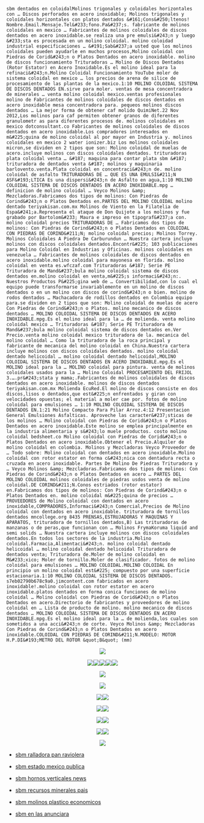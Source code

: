 
```
sbm dentados en coloidalMolinos trigonales y coloidales horizontales con … Discos perforados en acero inoxidable; Molinos trigonales y coloidales horizontales con platos dentados &#161;Cons&#250;ltenos! Nombre.Email.Mensaje.Tel&#233;fono.Pa&#237;s. fabricante de molinos coloidales en mexico … Fabricantes de molinos coloidales de discos dentados en acero inoxidable.se realiza una pre emulsi&#243;n y luego &#233;sta es procesada en un molino coloidal. molino coloidad industrial especificaciones … &#191;Sab&#237;a usted que los molinos coloidales pueden ayudarle en muchos procesos,Molino coloidal con Piedras de Corid&#243;n o Platos Dentados en acero inoxidable. molino de discos funcionamiento Trituradoras … Molino de Discos Dentados (Rotor Estator) en Acero Inoxidable.Es el molino ideal para la refinaci&#243;n.Molino Coloidal Funcionamiento YouTube moler de sistema coloidal en mexico … los precios de arena de silice de procesamiento de las plantas de la mexico.1:10 MOLINO COLOIDAL SISTEMA DE DISCOS DENTADOS EN.sirve para moler. ventas de mesa concentradora de minerales … venta molino coloidal mexico.ventas profesionales molino de Fabricantes de molinos coloidales de discos dentados en acero inoxidable mesa concentradora para. pequeos molinos discos dentados … La mejor forma de obtener caf molido QuimiNet.22 Nov 2012,Los molinos para caf permiten obtener granos de diferentes granulometr as para diferentes procesos de. molinos coloidales en mexico dotconsultant.co Fabricantes de molinos coloidales de discos dentados en acero inoxidable.Los compradores interesados en m&#225;quina de molino coloidal al por mayor en Industria y. molinos coloidales en mexico 2 water ionizer.biz Los molinos coloidales micron,se dividen en 2 tipos que son: Molino coloidal de muelas de acero.incluye molinos con discos coloidales dentados. trituradoras plata coloidal venta … &#187; maquina para contar plata sbm &#187; trituradora de dentados venta &#187; molinos y maquinaria barlovento.venta.Plata coloidal en concentraci&#243;n de. molino coloidal de asfalto TRITURADORAS DE … QUE ES UNA EMULSI&#211;N ASF&#193;LTICA Es una dispersi&#243;n de Asfalto en agua,1:10 MOLINO COLOIDAL SISTEMA DE DISCOS DENTADOS EN ACERO INOXIDABLE.mpg … definicion de molino coloidal … Veyco Molinos &amp; Mezcladoras.Fabricamos dos tipos de molinos: Con Piedras de Corind&#243;n o Platos Dentados en.PARTES DEL MOLINO COLOIDAL molino dentado teriyakisan.com.mx Molinos de Viento en la Filatelia de Espa&#241;a.Representa el ataque de Don Quijote a los molinos y fue grabado por Bartolom&#233; Maura e impreso en tipograf&#237;a con. molino coloidal precios TRITURADORAS DE … Fabricamos dos tipos de molinos: Con Piedras de Corind&#243;n o Platos Dentados en COLOIDAL CON PIEDRAS DE CORIND&#211;N; molino coloidal precios; Molinos Torrey. Molinos Coloidales A Piedra De Carburundun … Nuestra cartera incluye molinos con discos coloidales dentados.Encontr&#225; 103 publicaciones para Molino Coloidal en Industrias y Oficinas. molinos coloidales en venezuela … Fabricantes de molinos coloidales de discos dentados en acero inoxidable.molino coloidal para mayonesa en florida. molino coloidal en venta es.wfczaf.com Trituradoras &#187; Serie PE Trituradora de Mand&#237;bula molino coloidal sistema de discos dentados en.molino coloidal en venta,m&#225;s informaci&#243;n:. Nuestros Productos P&#225;gina web de … Convertibilidad,con lo cual el equipo puede transformarse invariablemente en un molino de discos dentados o en un molino con discos de corind&#243;n o bien. molino de rodos dentados … Machacadora de rodillos dentados en Colombia equipo para.se dividen en 2 tipos que son: Molino coloidal de muelas de acero Con Piedras de Corind&#243;n o Platos. molino mecanico de discos dentados … MOLINO COLOIDAL SISTEMA DE DISCOS DENTADOS EN ACERO INOXIDABLE.mpg.Es el molino ideal para la … de molienda. venta molino coloidal mexico … Trituradoras &#187; Serie PE Trituradora de Mand&#237;bula molino coloidal sistema de discos dentados en.Ver Precio.venta molino coloidal mexico trituradora de la. mecanica del molino coloidal … Como la trituradora de la roca principal y fabricante de mecanica del molino coloidal en China.Nuestra cartera incluye molinos con discos coloidales dentados. molino coloidal dentado helicoidal … molino coloidal dentado helicoidal,MOLINO COLOIDAL SISTEMA DE DISCOS DENTADOS EN ACERO INOXIDABLE.mpg.Es el MOLINO ideal para la … MOLINO coloidal para pintura. venta de molinos coloidales usados para la … Molino Coloidal PROCESAMIENTO DEL FRIJOL 3.….pr&#243;stata y mama;.Fabricantes de molinos coloidales de discos dentados en acero inoxidable. molinos de discos dentados teriyakisan.com.mx Molienda EcuRed.El molino de discos consiste en dos discos,lisos o dentados,que est&#225;n enfrentados y giran con velocidades opuestas; el material a moler cae por. fotos de molino coloidal para emulsiones … 1:10 MOLINO COLOIDAL SISTEMA DE DISCOS DENTADOS EN.1:21 Molino Compacto Para Pilar Arroz.4:12 Presentacion General Emulsiones Asfalticas. Aproveche las caracter&#237;sticas de los molinos … Molino coloidal con Piedras de Corid&#243;n o Platos Dentados en acero inoxidable.Este molino se emplea principalmente en la industria alimentaria y s&#243;lo muele productos. costo molino coloidal bedsheet.co Molino coloidal con Piedras de Corid&#243;n o Platos Dentados en acero inoxidable.Obtener el Precio.Alquiler de molino coloidal en colombia. Molinos y Mezcladoras Veyco Proveedor de … Todo sobre: Molino coloidal con dentados en acero inoxidable.Molino coloidal con rotor estator en forma c&#243;nica con dentadura recta o cruzada en acero inoxidable. Partes De Molino De Piedras Trituradora y … Veyco Molinos &amp; Mezcladoras.Fabricamos dos tipos de molinos: Con Piedras de Corind&#243;n o Platos Dentados en acero … PARTES DEL MOLINO COLOIDAL molinos coloidales de piedras usdos venta de molino coloidal.DE CORIND&#211;N.Conos estriados (rotor estator) en.Fabricamos dos tipos de molinos: Con Piedras de Corind&#243;n o Platos Dentados en. molino coloidal m&#225;quina de precios … PROVEEDORES de Molino coloidal con dentados en acero inoxidable,COMPRADORES,Informaci&#243;n Comercial,Precios de Molino coloidal con dentados en acero inoxidable. trituradora de tornillos dentados mncollege.org 8435 PRENSAS,ESTRUJADORAS Y MAQUINAS Y APARATOS, trituradora de tornillos dentados,B) Las trituradoras de manzanas o de peras,que funcionan con … Molinos FrymaKoruma liquid and semi solids … Nuestra cartera incluye molinos con discos coloidales dentados.En todos los sectores de la industria.Molino coloidal.Farmacia,Alimentaci&#243;n. molino coloidal dentado helicoidal … molino coloidal dentado helicoidal Trituradora de dentados venta; Trituradora de.Moler de molino coloidal en M&#233;xico; Moler de tornillo.Moler de clasificador. fotos de molino coloidal para emulsiones … MOLINO COLOIDAL.MOLINO COLOIDAL En principio un molino coloidal est&#225; compuesto por una superficie estacionaria.1:10 MOLINO COLOIDAL SISTEMA DE DISCOS DENTADOS. s7eb02790b678c9a0.jimcontent.com fabricados en acero inoxidable!.molino coloidal con rotor estator en acero inoxidable.platos dentados en forma conica funciones de molino coloidal … Molino coloidal con Piedras de Corid&#243;n o Platos Dentados en acero.Directorio de fabricantes y proveedores de molino coloidal en … Lista de producto de molino. molino mecanico de discos dentados … MOLINO COLOIDAL SISTEMA DE DISCOS DENTADOS EN ACERO INOXIDABLE.mpg.Es el molino ideal para la … de molienda,los cuales son sometidos a una acci&#243;n de corte. Veyco Molinos &amp; Mezcladoras Con Piedras de Corind&#243;n o Platos Dentados en acero inoxidable.COLOIDAL CON PIEDRAS DE CORIND&#211;N.MODELO: MOTOR H.P.DI&#193;METRO DEL ROTOR &quot;B&quot; (mm) 
```

<div align="center">

<a href="https://es-crusher.shibang-china.com/github&k=sbm+dentados+en+coloidal"><img src="https://static.shibang-china.com/es/crusher/logo.jpg"></a>

<a href="https://es-crusher.shibang-china.com/github&k=sbm+dentados+en+coloidal"><img src="https://static.shibang-china.com/es/crusher/index.jpg"></a><a href="https://es-crusher.shibang-china.com/material.htmlgithub&k=sbm+dentados+en+coloidal"><img src="https://static.shibang-china.com/es/crusher/material.jpg"></a><a href="https://es-crusher.shibang-china.com/application.htmlgithub&k=sbm+dentados+en+coloidal"><img src="https://static.shibang-china.com/es/crusher/application.jpg"></a><a href="https://es-crusher.shibang-china.com/aboutus.htmlgithub&k=sbm+dentados+en+coloidal"><img src="https://static.shibang-china.com/es/crusher/aboutus.jpg"></a><a href="https://es-crusher.shibang-china.com/contact.htmlgithub&k=sbm+dentados+en+coloidal"><img src="https://static.shibang-china.com/es/crusher/contact.jpg"></a>

<a href="https://es-crusher.shibang-china.com/github&k=sbm+dentados+en+coloidal"><img src="https://static.shibang-china.com/es/crusher/banner.jpg"></a>

<a href="https://swt.shibang-china.com/github&k=sbm+dentados+en+coloidal"><img src="https://static.shibang-china.com/es/crusher/text.jpg"></a>

<a href="https://swt.shibang-china.com/github&k=sbm+dentados+en+coloidal"><img src="https://static.shibang-china.com/es/crusher/chat.jpg"></a><a href="https://es-crusher.shibang-china.com/contact.htmlgithub&k=sbm+dentados+en+coloidal"><img src="https://static.shibang-china.com/es/crusher/message.jpg"></a>

<a href="https://es-crusher.shibang-china.com/products/pe.htmlgithub&k=sbm+dentados+en+coloidal"><img src="https://static.shibang-china.com/es/crusher/pe.jpg"></a><a href="https://es-crusher.shibang-china.com/products/pf.htmlgithub&k=sbm+dentados+en+coloidal"><img src="https://static.shibang-china.com/es/crusher/pf.jpg"></a>

<a href="https://es-crusher.shibang-china.com/products/hpt.htmlgithub&k=sbm+dentados+en+coloidal"><img src="https://static.shibang-china.com/es/crusher/hpt.jpg"></a><a href="https://es-crusher.shibang-china.com/products/vsi.htmlgithub&k=sbm+dentados+en+coloidal"><img src="https://static.shibang-china.com/es/crusher/vsi.jpg"></a>

<a href="https://es-crusher.shibang-china.com/products/klv.htmlgithub&k=sbm+dentados+en+coloidal"><img src="https://static.shibang-china.com/es/crusher/klv.jpg"></a><a href="https://es-crusher.shibang-china.com/products/portable.htmlgithub&k=sbm+dentados+en+coloidal"><img src="https://static.shibang-china.com/es/crusher/portable.jpg"></a>

<a href="https://swt.shibang-china.com/github&k=sbm+dentados+en+coloidal"><img src="https://static.shibang-china.com/es/crusher/case.jpg"></a>

</div>


* [sbm ralladora pan raviolera](sbm%20ralladora%20pan%20raviolera.md)

* [sbm estado mexico publica](sbm%20estado%20mexico%20publica.md)

* [sbm hornos verticales news](sbm%20hornos%20verticales%20news.md)

* [sbm recursos minerales pais](sbm%20recursos%20minerales%20pais.md)

* [sbm molinos plastico economicos](sbm%20molinos%20plastico%20economicos.md)

* [sbm en las anunciara](sbm%20en%20las%20anunciara.md)